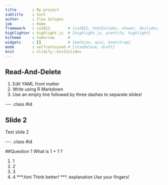 ```yaml
---
title       : My project
subtitle    : test
author      : Ilya Solopov
job         : Home
framework   : io2012        # {io2012, html5slides, shower, dzslides, ...}
highlighter : highlight.js  # {highlight.js, prettify, highlight}
hitheme     : tomorrow      # 
widgets     : []            # {mathjax, quiz, bootstrap}
mode        : selfcontained # {standalone, draft}
knit        : slidify::knit2slides
---
```


## Read-And-Delete

1. Edit YAML front matter
2. Write using R Markdown
3. Use an empty line followed by three dashes to separate slides!

--- .class #id 

## Slide 2

Test slide 2

--- .class #id

##Question 1
What is 1 + 1 ?
1. 1
2. _2_
3. 3
4. 4
***.hint Think better!
***. explanation Use your fingers!
